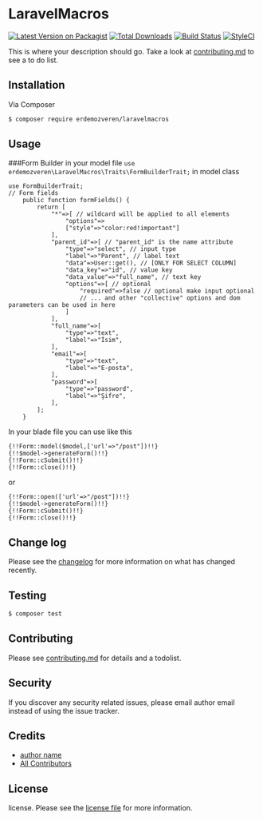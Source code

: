 # LaravelMacros

[![Latest Version on Packagist][ico-version]][link-packagist]
[![Total Downloads][ico-downloads]][link-downloads]
[![Build Status][ico-travis]][link-travis]
[![StyleCI][ico-styleci]][link-styleci]

This is where your description should go. Take a look at [contributing.md](contributing.md) to see a to do list.

## Installation

Via Composer

``` bash
$ composer require erdemozveren/laravelmacros
```

## Usage
###Form Builder
in your model file
```use erdemozveren\LaravelMacros\Traits\FormBuilderTrait;```
in model class 
```
use FormBuilderTrait;
// Form fields
    public function formFields() {
        return [
            "*"=>[ // wildcard will be applied to all elements 
                "options"=>
                ["style"=>"color:red!important"]
            ],
            "parent_id"=>[ // "parent_id" is the name attribute
                "type"=>"select", // input type
                "label"=>"Parent", // label text
                "data"=>User::get(), // [ONLY FOR SELECT COLUMN]
                "data_key"=>"id", // value key
                "data_value"=>"full_name", // text key
                "options"=>[ // optional
                    "required"=>false // optional make input optional
                    // ... and other "collective" options and dom parameters can be used in here
                ]
            ],
            "full_name"=>[
                "type"=>"text",
                "label"=>"İsim",
            ],
            "email"=>[
                "type"=>"text",
                "label"=>"E-posta",
            ],
            "password"=>[
                "type"=>"password",
                "label"=>"Şifre",
            ],
        ];
    }
```
In your blade file you can use like this
```
{!!Form::model($model,['url'=>"/post"])!!}
{!!$model->generateForm()!!}
{!!Form::cSubmit()!!}
{!!Form::close()!!}
```
or
```
{!!Form::open(['url'=>"/post"])!!}
{!!$model->generateForm()!!}
{!!Form::cSubmit()!!}
{!!Form::close()!!}
```

## Change log

Please see the [changelog](changelog.md) for more information on what has changed recently.

## Testing

``` bash
$ composer test
```

## Contributing

Please see [contributing.md](contributing.md) for details and a todolist.

## Security

If you discover any security related issues, please email author email instead of using the issue tracker.

## Credits

- [author name][link-author]
- [All Contributors][link-contributors]

## License

license. Please see the [license file](license.md) for more information.

[ico-version]: https://img.shields.io/packagist/v/erdemozveren/laravelmacros.svg?style=flat-square
[ico-downloads]: https://img.shields.io/packagist/dt/erdemozveren/laravelmacros.svg?style=flat-square
[ico-travis]: https://img.shields.io/travis/erdemozveren/laravelmacros/master.svg?style=flat-square
[ico-styleci]: https://styleci.io/repos/12345678/shield

[link-packagist]: https://packagist.org/packages/erdemozveren/laravelmacros
[link-downloads]: https://packagist.org/packages/erdemozveren/laravelmacros
[link-travis]: https://travis-ci.org/erdemozveren/laravelmacros
[link-styleci]: https://styleci.io/repos/12345678
[link-author]: https://github.com/erdemozveren
[link-contributors]: ../../contributors
